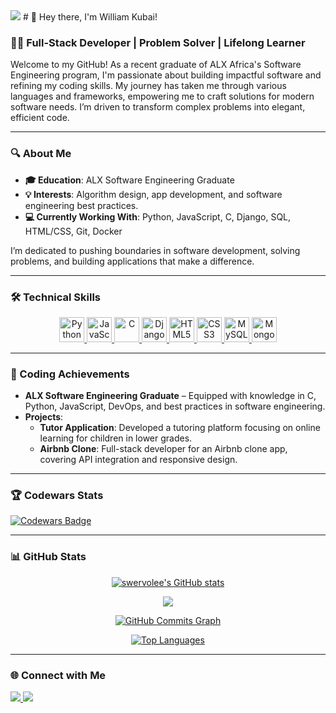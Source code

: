<img src="https://www.figma.com/design/X7x7hazBRTgJcygWMPJKHs/Banner-(Community)?node-id=0-1&t=hSJff3zHykhOAFlc-1">
# 🌌 Hey there, I'm William Kubai!

### 👨‍💻 Full-Stack Developer | Problem Solver | Lifelong Learner

Welcome to my GitHub! As a recent graduate of ALX Africa's Software Engineering program, I'm passionate about building impactful software and refining my coding skills. My journey has taken me through various languages and frameworks, empowering me to craft solutions for modern software needs. I’m driven to transform complex problems into elegant, efficient code.

---

### 🔍 About Me
- **🎓 Education**: ALX Software Engineering Graduate
- **💡 Interests**: Algorithm design, app development, and software engineering best practices.
- **💻 Currently Working With**: Python, JavaScript, C, Django, SQL, HTML/CSS, Git, Docker

I’m dedicated to pushing boundaries in software development, solving problems, and building applications that make a difference.

---

### 🛠️ Technical Skills

<p align="center">
    <a href="https://www.python.org/" target="_blank" rel="noreferrer">
        <img src="https://raw.githubusercontent.com/danielcranney/readme-generator/main/public/icons/skills/python-colored.svg" width="40" height="40" alt="Python" />
    </a>
    <a href="https://developer.mozilla.org/en-US/docs/Web/JavaScript" target="_blank" rel="noreferrer">
        <img src="https://raw.githubusercontent.com/danielcranney/readme-generator/main/public/icons/skills/javascript-colored.svg" width="40" height="40" alt="JavaScript" />
    </a>
    <a href="https://docs.microsoft.com/en-us/cpp/?view=msvc-170" target="_blank" rel="noreferrer">
        <img src="https://raw.githubusercontent.com/danielcranney/readme-generator/main/public/icons/skills/c-colored.svg" width="40" height="40" alt="C" />
    </a>
    <a href="https://www.djangoproject.com/" target="_blank" rel="noreferrer">
        <img src="https://raw.githubusercontent.com/danielcranney/readme-generator/main/public/icons/skills/django-colored.svg" width="40" height="40" alt="Django" />
    </a>
    <a href="https://developer.mozilla.org/en-US/docs/Web/HTML" target="_blank" rel="noreferrer">
        <img src="https://raw.githubusercontent.com/danielcranney/readme-generator/main/public/icons/skills/html5-colored.svg" width="40" height="40" alt="HTML5" />
    </a>
    <a href="https://developer.mozilla.org/en-US/docs/Web/CSS" target="_blank" rel="noreferrer">
        <img src="https://raw.githubusercontent.com/danielcranney/readme-generator/main/public/icons/skills/css3-colored.svg" width="40" height="40" alt="CSS3" />
    </a>
    <a href="https://www.mysql.com/" target="_blank" rel="noreferrer">
        <img src="https://raw.githubusercontent.com/danielcranney/readme-generator/main/public/icons/skills/mysql-colored.svg" width="40" height="40" alt="MySQL" />
    </a>
    <a href="https://www.mongodb.com/" target="_blank" rel="noreferrer">
        <img src="https://raw.githubusercontent.com/danielcranney/readme-generator/main/public/icons/skills/mongodb-colored.svg" width="40" height="40" alt="MongoDB" />
    </a>
</p>

---

### 🌟 Coding Achievements
- **ALX Software Engineering Graduate** – Equipped with knowledge in C, Python, JavaScript, DevOps, and best practices in software engineering.
- **Projects**:
  - **Tutor Application**: Developed a tutoring platform focusing on online learning for children in lower grades.
  - **Airbnb Clone**: Full-stack developer for an Airbnb clone app, covering API integration and responsive design.

---

### 🏆 Codewars Stats

[![Codewars Badge](https://www.codewars.com/users/swervolee/badges/large)](https://www.codewars.com/users/swervolee)

---

### 📊 GitHub Stats

<p align="center">
    <a href="http://www.github.com/swervolee">
        <img src="https://github-readme-stats.vercel.app/api?username=swervolee&show_icons=true&title_color=6D28D9&text_color=ffffff&icon_color=10B981&bg_color=1A1B27&hide_border=true" alt="swervolee's GitHub stats" />
    </a>
</p>
<p align="center">
    <a href="http://www.github.com/swervolee">
        <img src="https://github-readme-streak-stats.herokuapp.com/?user=swervolee&stroke=ffffff&background=1A1B27&ring=6D28D9&fire=10B981&currStreakNum=ffffff&currStreakLabel=6D28D9&sideNums=ffffff&sideLabels=ffffff&dates=ffffff&hide_border=true" />
    </a>
</p>
<p align="center">
    <a href="http://www.github.com/swervolee">
        <img src="https://github-readme-activity-graph.cyclic.app/graph?username=swervolee&bg_color=1A1B27&color=10B981&line=6D28D9&point=ffffff&area_color=3B4252&area=true&hide_border=true&custom_title=GitHub%20Commits%20Graph" alt="GitHub Commits Graph" />
    </a>
</p>
<p align="center">
    <a href="https://github.com/swervolee">
        <img src="https://github-readme-stats.vercel.app/api/top-langs/?username=swervolee&langs_count=10&title_color=6D28D9&text_color=ffffff&icon_color=10B981&bg_color=1A1B27&hide_border=true&locale=en&custom_title=Top%20Languages" alt="Top Languages" />
    </a>
</p>

---

### 🌐 Connect with Me
<p align="left">
    <a href="https://www.github.com/swervolee" target="_blank" rel="noreferrer">
        <img src="https://img.shields.io/github/followers/swervolee?logo=github&style=for-the-badge&color=10B981&labelColor=1A1B27" />
    </a>
    <a href="https://www.twitter.com/williamkubai2" target="_blank" rel="noreferrer">
        <img src="https://img.shields.io/twitter/follow/williamkubai2?logo=twitter&style=for-the-badge&color=10B981&labelColor=1A1B27" />
    </a>
</p>
